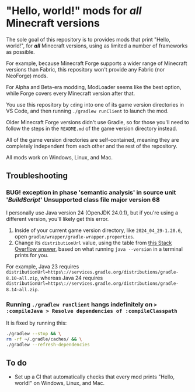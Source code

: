 # "Hello, world!" mods for ***all*** Minecraft versions

The sole goal of this repository is to provides mods that print "Hello, world!", for ***all*** Minecraft versions, using as limited a number of frameworks as possible.

For example, because Minecraft Forge supports a wider range of Minecraft versions than Fabric, this repository won't provide any Fabric (nor NeoForge) mods.

For Alpha and Beta-era modding, ModLoader seems like the best option, while Forge covers every Minecraft version after that.

You use this repository by `cd`ing into one of its game version directories in VS Code, and then running `./gradlew runClient` to launch the mod.

Older Minecraft Forge versions didn't use Gradle, so for those you'll need to follow the steps in the `README.md` of the game version directory instead.

All of the game version directories are self-contained, meaning they are completely independent from each other and the rest of the repository.

All mods work on Windows, Linux, and Mac.

## Troubleshooting

### BUG! exception in phase 'semantic analysis' in source unit '_BuildScript_' Unsupported class file major version 68

I personally use Java version 24 (OpenJDK 24.0.1), but if you're using a different version, you'll likely get this error.

1. Inside of your current game version directory, like `2024_04_29-1.20.6`, open `gradle/wrapper/gradle-wrapper.properties`.
2. Change its `distributionUrl` value, using the table from [this Stack Overflow answer](https://stackoverflow.com/a/75117113/13279557), based on what running `java --version` in a terminal prints for you.

For example, Java 23 requires `distributionUrl=https\://services.gradle.org/distributions/gradle-8.10-all.zip`, whereas Java 24 requires `distributionUrl=https\://services.gradle.org/distributions/gradle-8.14-all.zip`.

### Running `./gradlew runClient` hangs indefinitely on `> :compileJava > Resolve dependencies of :compileClasspath`

It is fixed by running this:

```sh
./gradlew --stop && \
rm -rf ~/.gradle/caches/ && \
./gradlew --refresh-dependencies
```

## To do

- Set up a CI that automatically checks that every mod prints "Hello, world!" on Windows, Linux, and Mac.
